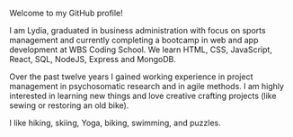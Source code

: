 Welcome to my GitHub profile!

I am Lydia, graduated in business administration with focus on sports management and currently completing a bootcamp in web and app development at WBS Coding School. We learn HTML, CSS, JavaScript, React, SQL, NodeJS, Express and MongoDB.

Over the past twelve years I gained working experience in project management in psychosomatic research and in agile methods. I am highly interested in learning new things and love creative crafting projects (like sewing or restoring an old bike).

I like hiking, skiing, Yoga, biking, swimming, and puzzles.
